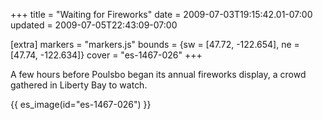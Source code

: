 +++
title = "Waiting for Fireworks"
date = 2009-07-03T19:15:42.01-07:00
updated = 2009-07-05T22:43:09-07:00

[extra]
markers = "markers.js"
bounds = {sw = [47.72, -122.654], ne = [47.74, -122.634]}
cover = "es-1467-026"
+++

A few hours before Poulsbo began its annual fireworks display, a crowd gathered in Liberty Bay to watch.

<!-- more -->

{{ es_image(id="es-1467-026") }}
